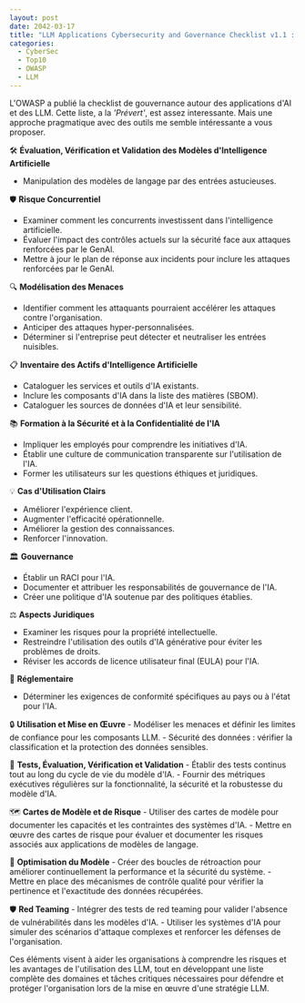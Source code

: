 ```yaml
---
layout: post
date: 2042-03-17
title: "LLM Applications Cybersecurity and Governance Checklist v1.1 : une approche pragratique"
categories:
  - CyberSec
  - Top10
  - OWASP
  - LLM
---
```


L'OWASP a publié la checklist de gouvernance autour des applications d'AI et des LLM. Cette liste, a la _'Prévert'_, est
assez interessante. Mais une approche pragmatique avec des outils me semble intéressante a vous proposer.

🛠️ **Évaluation, Vérification et Validation des Modèles d'Intelligence Artificielle**
   - Manipulation des modèles de langage par des entrées astucieuses.

🛡️ **Risque Concurrentiel**
   - Examiner comment les concurrents investissent dans l'intelligence artificielle.
   - Évaluer l'impact des contrôles actuels sur la sécurité face aux attaques renforcées par le GenAl.
   - Mettre à jour le plan de réponse aux incidents pour inclure les attaques renforcées par le GenAl.

🔍 **Modélisation des Menaces**
   - Identifier comment les attaquants pourraient accélérer les attaques contre l'organisation.
   - Anticiper des attaques hyper-personnalisées.
   - Déterminer si l'entreprise peut détecter et neutraliser les entrées nuisibles.

📋 **Inventaire des Actifs d'Intelligence Artificielle**
   - Cataloguer les services et outils d'IA existants.
   - Inclure les composants d'IA dans la liste des matières (SBOM).
   - Cataloguer les sources de données d'IA et leur sensibilité.

📚 **Formation à la Sécurité et à la Confidentialité de l'IA**
   - Impliquer les employés pour comprendre les initiatives d'IA.
   - Établir une culture de communication transparente sur l'utilisation de l'IA.
   - Former les utilisateurs sur les questions éthiques et juridiques.

💡 **Cas d'Utilisation Clairs**
   - Améliorer l'expérience client.
   - Augmenter l'efficacité opérationnelle.
   - Améliorer la gestion des connaissances.
   - Renforcer l'innovation.

🏛️ **Gouvernance**
   - Établir un RACI pour l'IA.
   - Documenter et attribuer les responsabilités de gouvernance de l'IA.
   - Créer une politique d'IA soutenue par des politiques établies.

⚖️ **Aspects Juridiques**
   - Examiner les risques pour la propriété intellectuelle.
   - Restreindre l'utilisation des outils d'IA générative pour éviter les problèmes de droits.
   - Réviser les accords de licence utilisateur final (EULA) pour l'IA.

📜 **Réglementaire**
   - Déterminer les exigences de conformité spécifiques au pays ou à l'état pour l'IA.

🔒 **Utilisation et Mise en Œuvre**
    - Modéliser les menaces et définir les limites de confiance pour les composants LLM.
    - Sécurité des données : vérifier la classification et la protection des données sensibles.

🧪 **Tests, Évaluation, Vérification et Validation**
    - Établir des tests continus tout au long du cycle de vie du modèle d'IA.
    - Fournir des métriques exécutives régulières sur la fonctionnalité, la sécurité et la robustesse du modèle d'IA.

🗺️ **Cartes de Modèle et de Risque**
    - Utiliser des cartes de modèle pour documenter les capacités et les contraintes des systèmes d'IA.
    - Mettre en œuvre des cartes de risque pour évaluer et documenter les risques associés aux applications de modèles de langage.

🔄 **Optimisation du Modèle**
    - Créer des boucles de rétroaction pour améliorer continuellement la performance et la sécurité du système.
    - Mettre en place des mécanismes de contrôle qualité pour vérifier la pertinence et l'exactitude des données récupérées.

🛡️ **Red Teaming**
    - Intégrer des tests de red teaming pour valider l'absence de vulnérabilités dans les modèles d'IA.
    - Utiliser les systèmes d'IA pour simuler des scénarios d'attaque complexes et renforcer les défenses de l'organisation.

Ces éléments visent à aider les organisations à comprendre les risques et les avantages de l'utilisation des LLM, tout
en développant une liste complète des domaines et tâches critiques nécessaires pour défendre et protéger l'organisation
lors de la mise en œuvre d'une stratégie LLM.

